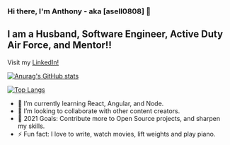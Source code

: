 ### Hi there, I'm Anthony - aka [asell0808] 👋

## I am a Husband, Software Engineer, Active Duty Air Force, and Mentor!!

Visit my <a href="www.linkedin.com/in/anthony-sellers-027b69111">LinkedIn!</a>

[![Anurag's GitHub stats](https://github-readme-stats.vercel.app/api?username=asell0808)](https://github.com/anuraghazra/github-readme-stats)

[![Top Langs](https://github-readme-stats.vercel.app/api/top-langs/?username=asell0808)](https://github.com/anuraghazra/github-readme-stats)

- 🌱 I’m currently learning React, Angular, and Node.
- 👯 I’m looking to collaborate with other content creators.
- 🥅 2021 Goals: Contribute more to Open Source projects, and sharpen my skills.
- ⚡ Fun fact: I love to write, watch movies, lift weights and play piano.
